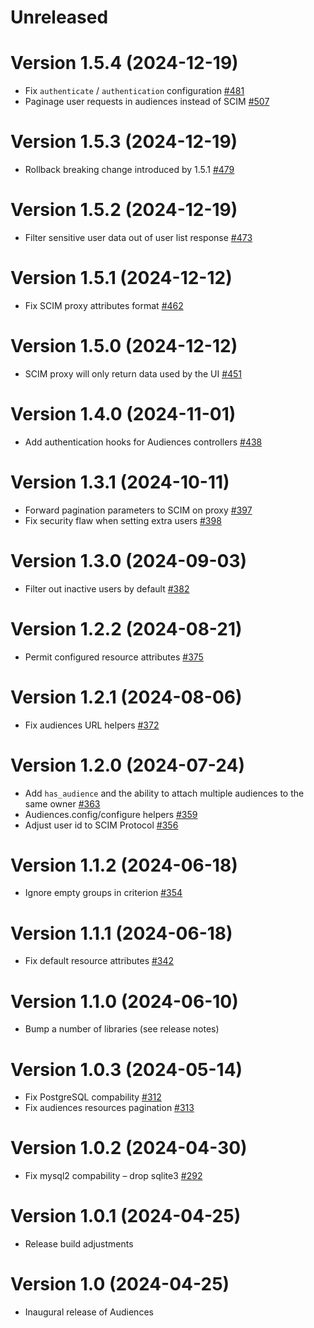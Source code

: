 # Unreleased

# Version 1.5.4 (2024-12-19)

- Fix `authenticate` / `authentication` configuration [#481](https://github.com/powerhome/audiences/pull/481)
- Paginage user requests in audiences instead of SCIM [#507](https://github.com/powerhome/audiences/pull/507)

# Version 1.5.3 (2024-12-19)

- Rollback breaking change introduced by 1.5.1 [#479](https://github.com/powerhome/audiences/pull/479)

# Version 1.5.2 (2024-12-19)

- Filter sensitive user data out of user list response [#473](https://github.com/powerhome/audiences/pull/473)

# Version 1.5.1 (2024-12-12)

- Fix SCIM proxy attributes format [#462](https://github.com/powerhome/audiences/pull/462)

# Version 1.5.0 (2024-12-12)

- SCIM proxy will only return data used by the UI [#451](https://github.com/powerhome/audiences/pull/451)

# Version 1.4.0 (2024-11-01)

- Add authentication hooks for Audiences controllers [#438](https://github.com/powerhome/audiences/pull/438)

# Version 1.3.1 (2024-10-11)

- Forward pagination parameters to SCIM on proxy [#397](https://github.com/powerhome/audiences/pull/397)
- Fix security flaw when setting extra users [#398](https://github.com/powerhome/audiences/pull/398)

# Version 1.3.0 (2024-09-03)

- Filter out inactive users by default [#382](https://github.com/powerhome/audiences/pull/382)

# Version 1.2.2 (2024-08-21)

- Permit configured resource attributes [#375](https://github.com/powerhome/audiences/pull/375)

# Version 1.2.1 (2024-08-06)

- Fix audiences URL helpers [#372](https://github.com/powerhome/audiences/pull/372)

# Version 1.2.0 (2024-07-24)

- Add `has_audience` and the ability to attach multiple audiences to the same owner [#363](https://github.com/powerhome/audiences/pull/363)
- Audiences.config/configure helpers [#359](https://github.com/powerhome/audiences/pull/359)
- Adjust user id to SCIM Protocol [#356](https://github.com/powerhome/audiences/pull/356)

# Version 1.1.2 (2024-06-18)

- Ignore empty groups in criterion [#354](https://github.com/powerhome/audiences/pull/354)

# Version 1.1.1 (2024-06-18)

- Fix default resource attributes [#342](https://github.com/powerhome/audiences/pull/342)

# Version 1.1.0 (2024-06-10)

- Bump a number of libraries (see release notes)

# Version 1.0.3 (2024-05-14)

- Fix PostgreSQL compability [#312](https://github.com/powerhome/audiences/pull/312)
- Fix audiences resources pagination [#313](https://github.com/powerhome/audiences/pull/313)

# Version 1.0.2 (2024-04-30)

- Fix mysql2 compability – drop sqlite3 [#292](https://github.com/powerhome/audiences/pull/292)

# Version 1.0.1 (2024-04-25)

- Release build adjustments

# Version 1.0 (2024-04-25)

- Inaugural release of Audiences
